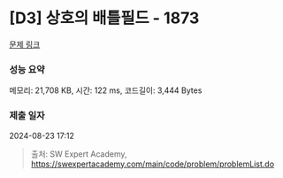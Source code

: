 # [D3] 상호의 배틀필드 - 1873 

[문제 링크](https://swexpertacademy.com/main/code/problem/problemDetail.do?contestProbId=AV5LyE7KD2ADFAXc) 

### 성능 요약

메모리: 21,708 KB, 시간: 122 ms, 코드길이: 3,444 Bytes

### 제출 일자

2024-08-23 17:12



> 출처: SW Expert Academy, https://swexpertacademy.com/main/code/problem/problemList.do